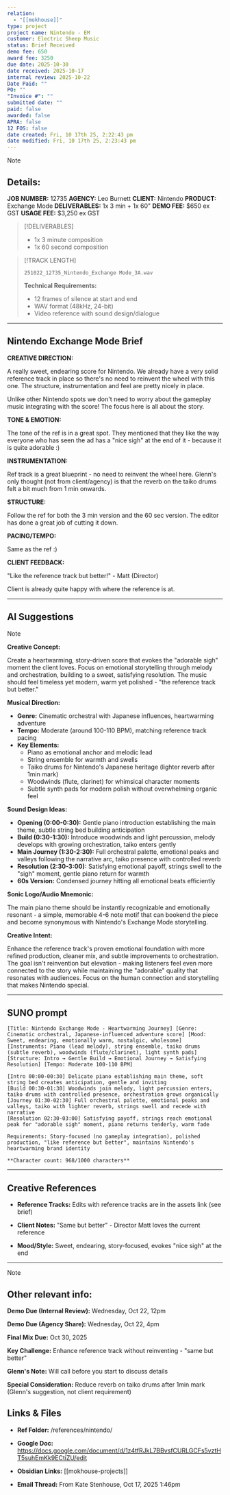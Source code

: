 ```yaml
---
relation:
  - "[[mokhouse]]"
type: project
project name: Nintendo - EM
customer: Electric Sheep Music
status: Brief Received
demo fee: 650
award fee: 3250
due date: 2025-10-30
date received: 2025-10-17
internal review: 2025-10-22
Date Paid: ""
PO: ""
"Invoice #": ""
submitted date: ""
paid: false
awarded: false
APRA: false
12 FOS: false
date created: Fri, 10 17th 25, 2:22:43 pm
date modified: Fri, 10 17th 25, 2:23:43 pm
---
```


> [!NOTE]
> ## Details:
>
> **JOB NUMBER:** 12735
> **AGENCY:** Leo Burnett
> **CLIENT:** Nintendo
> **PRODUCT:** Exchange Mode
> **DELIVERABLES:** 1x 3 min + 1x 60"
> **DEMO FEE:** $650 ex GST
> **USAGE FEE:** $3,250 ex GST

> [!DELIVERABLES]
>
> - 1x 3 minute composition
> - 1x 60 second composition

> [!TRACK LENGTH]
>
> ```251022_12735_Nintendo_Exchange Mode_3A.wav```
>
> **Technical Requirements:**
> - 12 frames of silence at start and end
> - WAV format (48kHz, 24-bit)
> - Video reference with sound design/dialogue

---

## Nintendo Exchange Mode Brief

**CREATIVE DIRECTION:**

A really sweet, endearing score for Nintendo. We already have a very solid reference track in place so there's no need to reinvent the wheel with this one. The structure, instrumentation and feel are pretty nicely in place.


Unlike other Nintendo spots we don't need to worry about the gameplay music integrating with the score! The focus here is all about the story.


**TONE & EMOTION:**

The tone of the ref is in a great spot. They mentioned that they like the way everyone who has seen the ad has a "nice sigh" at the end of it - because it is quite adorable :)


**INSTRUMENTATION:**

Ref track is a great blueprint - no need to reinvent the wheel here. Glenn's only thought (not from client/agency) is that the reverb on the taiko drums felt a bit much from 1 min onwards.


**STRUCTURE:**

Follow the ref for both the 3 min version and the 60 sec version. The editor has done a great job of cutting it down.


**PACING/TEMPO:**

Same as the ref :)


**CLIENT FEEDBACK:**

"Like the reference track but better!" - Matt (Director)

Client is already quite happy with where the reference is at.

---

## AI Suggestions

> [!NOTE]
> **Creative Concept:**
>
> Create a heartwarming, story-driven score that evokes the "adorable sigh" moment the client loves. Focus on emotional storytelling through melody and orchestration, building to a sweet, satisfying resolution. The music should feel timeless yet modern, warm yet polished - "the reference track but better."
>
>
> **Musical Direction:**
>
> - **Genre:** Cinematic orchestral with Japanese influences, heartwarming adventure
> - **Tempo:** Moderate (around 100-110 BPM), matching reference track pacing
> - **Key Elements:**
>   - Piano as emotional anchor and melodic lead
>   - String ensemble for warmth and swells
>   - Taiko drums for Nintendo's Japanese heritage (lighter reverb after 1min mark)
>   - Woodwinds (flute, clarinet) for whimsical character moments
>   - Subtle synth pads for modern polish without overwhelming organic feel
>
>
> **Sound Design Ideas:**
>
> - **Opening (0:00-0:30):** Gentle piano introduction establishing the main theme, subtle string bed building anticipation
> - **Build (0:30-1:30):** Introduce woodwinds and light percussion, melody develops with growing orchestration, taiko enters gently
> - **Main Journey (1:30-2:30):** Full orchestral palette, emotional peaks and valleys following the narrative arc, taiko presence with controlled reverb
> - **Resolution (2:30-3:00):** Satisfying emotional payoff, strings swell to the "sigh" moment, gentle piano return for warmth
> - **60s Version:** Condensed journey hitting all emotional beats efficiently
>
>
> **Sonic Logo/Audio Mnemonic:**
>
> The main piano theme should be instantly recognizable and emotionally resonant - a simple, memorable 4-6 note motif that can bookend the piece and become synonymous with Nintendo's Exchange Mode storytelling.
>
>
> **Creative Intent:**
>
> Enhance the reference track's proven emotional foundation with more refined production, cleaner mix, and subtle improvements to orchestration. The goal isn't reinvention but elevation - making listeners feel even more connected to the story while maintaining the "adorable" quality that resonates with audiences. Focus on the human connection and storytelling that makes Nintendo special.

---

## SUNO prompt

```
[Title: Nintendo Exchange Mode - Heartwarming Journey] [Genre: Cinematic orchestral, Japanese-influenced adventure score] [Mood: Sweet, endearing, emotionally warm, nostalgic, wholesome] [Instruments: Piano (lead melody), string ensemble, taiko drums (subtle reverb), woodwinds (flute/clarinet), light synth pads] [Structure: Intro → Gentle Build → Emotional Journey → Satisfying Resolution] [Tempo: Moderate 100-110 BPM]

[Intro 00:00-00:30] Delicate piano establishing main theme, soft string bed creates anticipation, gentle and inviting
[Build 00:30-01:30] Woodwinds join melody, light percussion enters, taiko drums with controlled presence, orchestration grows organically
[Journey 01:30-02:30] Full orchestral palette, emotional peaks and valleys, taiko with lighter reverb, strings swell and recede with narrative
[Resolution 02:30-03:00] Satisfying payoff, strings reach emotional peak for "adorable sigh" moment, piano returns tenderly, warm fade

Requirements: Story-focused (no gameplay integration), polished production, "like reference but better", maintains Nintendo's heartwarming brand identity

**Character count: 968/1000 characters**
```

---

## Creative References

- **Reference Tracks:** Edits with reference tracks are in the assets link (see brief)

- **Client Notes:** "Same but better" - Director Matt loves the current reference

- **Mood/Style:** Sweet, endearing, story-focused, evokes "nice sigh" at the end

---

> [!NOTE]
> ## Other relevant info:
>
> **Demo Due (Internal Review):** Wednesday, Oct 22, 12pm
>
> **Demo Due (Agency Share):** Wednesday, Oct 22, 4pm
>
> **Final Mix Due:** Oct 30, 2025
>
> **Key Challenge:** Enhance reference track without reinventing - "same but better"
>
> **Glenn's Note:** Will call before you start to discuss details
>
> **Special Consideration:** Reduce reverb on taiko drums after 1min mark (Glenn's suggestion, not client requirement)

## Links & Files

- **Ref Folder:** /references/nintendo/

- **Google Doc:** https://docs.google.com/document/d/1z4tfRJkL7BBvsfCURLGCFs5vztHT5suhEmKk9ECtiZU/edit

- **Obsidian Links:** [[mokhouse-projects]]

- **Email Thread:** From Kate Stenhouse, Oct 17, 2025 1:46pm
